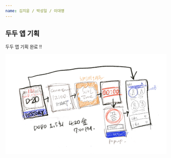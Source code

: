 ```yaml
---
name: 김지윤 / 박성일 / 이대명
---
```


## 두두 앱 기획

두두 앱 기획 완료 !!

![DODO_keyscreen_jiyoon_180331.jpg](./jiyoonkim-and-2/DODO_keyscreen_jiyoon_180331.jpg)
